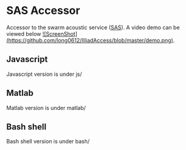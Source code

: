 SAS Accessor
============

Accessor to the swarm acoustic service ([SAS](https://acoustic.ifp.illinois.edu)). A video demo
can be viewed below [![ScreenShot] (https://github.com/long0612/IlliadAccess/blob/master/demo.png)](http://vimeo.com/104966491).

## Javascript
Javascript version is under js/

## Matlab
Matlab version is under matlab/

## Bash shell
Bash shell version is under bash/

